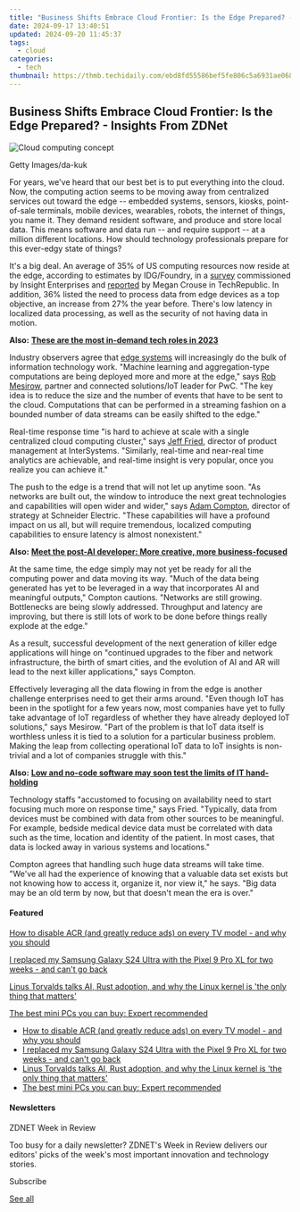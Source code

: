 ```yaml
---
title: "Business Shifts Embrace Cloud Frontier: Is the Edge Prepared? - Insights From ZDNet"
date: 2024-09-17 13:40:51
updated: 2024-09-20 11:45:37
tags:
  - cloud
categories:
  - tech
thumbnail: https://thmb.techidaily.com/ebd8fd55586bef5fe806c5a6931ae068dd25745cbaa69a714d4a27725179f8ad.jpg
---
```


## Business Shifts Embrace Cloud Frontier: Is the Edge Prepared? - Insights From ZDNet

![Cloud computing concept](https://www.zdnet.com/a/img/resize/8da344aab8253e9404e247c393fe71da53a12a27/2023/05/10/51666f9e-d629-4181-88d9-49fc629b37b1/gettyimages-1484912807.jpg?auto=webp&width=1280)

Getty Images/da-kuk

For years, we've heard that our best bet is to put everything into the cloud. Now, the computing action seems to be moving away from centralized services out toward the edge -- embedded systems, sensors, kiosks, point-of-sale terminals, mobile devices, wearables, robots, the internet of things, you name it. They demand resident software, and produce and store local data. This means software and data run -- and require support -- at a million different locations. How should technology professionals prepare for this ever-edgy state of things?

It's a big deal. An average of 35% of US computing resources now reside at the edge, according to estimates by IDG/Foundry, in a [survey](https://www.insight.com/content/dam/insight-web/en%5FUS/pdfs/insight/the-path-to-digital-transformation--where-leaders-stand-in-2023.pdf) commissioned by Insight Enterprises and [reported](https://www.techrepublic.com/article/it-leaders-edge-computing-survey/) by Megan Crouse in TechRepublic. In addition, 36% listed the need to process data from edge devices as a top objective, an increase from 27% the year before. There's low latency in localized data processing, as well as the security of not having data in motion. 

**Also:** [**These are the most in-demand tech roles in 2023**](https://www.zdnet.com/article/these-are-the-most-in-demand-tech-roles-in-2023/)

Industry observers agree that [edge systems](https://www.zdnet.com/topic/understanding-edge-computing/) will increasingly do the bulk of information technology work. "Machine learning and aggregation-type computations are being deployed more and more at the edge," says [Rob Mesirow](https://www.linkedin.com/in/robmesirow/), partner and connected solutions/IoT leader for PwC. "The key idea is to reduce the size and the number of events that have to be sent to the cloud. Computations that can be performed in a streaming fashion on a bounded number of data streams can be easily shifted to the edge."

Real-time response time "is hard to achieve at scale with a single centralized cloud computing cluster," says [Jeff Fried](https://www.intersystems.com/contact/jeff-fried/), director of product management at InterSystems. "Similarly, real-time and near-real time analytics are achievable, and real-time insight is very popular, once you realize you can achieve it." 

The push to the edge is a trend that will not let up anytime soon. "As networks are built out, the window to introduce the next great technologies and capabilities will open wider and wider," says [Adam Compton](https://www.linkedin.com/in/sneakattack/), director of strategy at Schneider Electric. "These capabilities will have a profound impact on us all, but will require tremendous, localized computing capabilities to ensure latency is almost nonexistent." 

**Also:** [**Meet the post-AI developer: More creative, more business-focused**](https://www.zdnet.com/article/meet-the-post-ai-developer-more-creative-more-business-focused/)

At the same time, the edge simply may not yet be ready for all the computing power and data moving its way. "Much of the data being generated has yet to be leveraged in a way that incorporates AI and meaningful outputs," Compton cautions. "Networks are still growing. Bottlenecks are being slowly addressed. Throughput and latency are improving, but there is still lots of work to be done before things really explode at the edge."

As a result, successful development of the next generation of killer edge applications will hinge on "continued upgrades to the fiber and network infrastructure, the birth of smart cities, and the evolution of AI and AR will lead to the next killer applications," says Compton. 

Effectively leveraging all the data flowing in from the edge is another challenge enterprises need to get their arms around. "Even though IoT has been in the spotlight for a few years now, most companies have yet to fully take advantage of IoT regardless of whether they have already deployed IoT solutions," says Mesirow. "Part of the problem is that IoT data itself is worthless unless it is tied to a solution for a particular business problem. Making the leap from collecting operational IoT data to IoT insights is non-trivial and a lot of companies struggle with this." 

**Also:** [**Low and no-code software may soon test the limits of IT hand-holding**](https://www.zdnet.com/article/start-small-with-low-and-no-code/)

Technology staffs "accustomed to focusing on availability need to start focusing much more on response time," says Fried. "Typically, data from devices must be combined with data from other sources to be meaningful. For example, bedside medical device data must be correlated with data such as the time, location and identity of the patient. In most cases, that data is locked away in various systems and locations."

Compton agrees that handling such huge data streams will take time. "We've all had the experience of knowing that a valuable data set exists but not knowing how to access it, organize it, nor view it," he says. "Big data may be an old term by now, but that doesn't mean the era is over." 

#### Featured

[How to disable ACR (and greatly reduce ads) on every TV model - and why you should](https://www.zdnet.com/article/how-to-disable-acr-and-greatly-reduce-ads-on-every-tv-model-and-why-you-should/ "How to disable ACR (and greatly reduce ads) on every TV model - and why you should")

[I replaced my Samsung Galaxy S24 Ultra with the Pixel 9 Pro XL for two weeks - and can't go back](https://www.zdnet.com/article/i-replaced-my-samsung-galaxy-s24-ultra-with-the-pixel-9-pro-xl-for-two-weeks-and-cant-go-back/ "I replaced my Samsung Galaxy S24 Ultra with the Pixel 9 Pro XL for two weeks - and can't go back")

[Linus Torvalds talks AI, Rust adoption, and why the Linux kernel is 'the only thing that matters'](https://www.zdnet.com/article/linus-torvalds-talks-ai-rust-adoption-and-why-the-linux-kernel-is-the-only-thing-that-matters/ "Linus Torvalds talks AI, Rust adoption, and why the Linux kernel is 'the only thing that matters'")

[The best mini PCs you can buy: Expert recommended](https://www.zdnet.com/article/best-mini-pc/ "The best mini PCs you can buy: Expert recommended")

* [How to disable ACR (and greatly reduce ads) on every TV model - and why you should](https://www.zdnet.com/article/how-to-disable-acr-and-greatly-reduce-ads-on-every-tv-model-and-why-you-should/ "How to disable ACR (and greatly reduce ads) on every TV model - and why you should")
* [I replaced my Samsung Galaxy S24 Ultra with the Pixel 9 Pro XL for two weeks - and can't go back](https://www.zdnet.com/article/i-replaced-my-samsung-galaxy-s24-ultra-with-the-pixel-9-pro-xl-for-two-weeks-and-cant-go-back/ "I replaced my Samsung Galaxy S24 Ultra with the Pixel 9 Pro XL for two weeks - and can't go back")
* [Linus Torvalds talks AI, Rust adoption, and why the Linux kernel is 'the only thing that matters'](https://www.zdnet.com/article/linus-torvalds-talks-ai-rust-adoption-and-why-the-linux-kernel-is-the-only-thing-that-matters/ "Linus Torvalds talks AI, Rust adoption, and why the Linux kernel is 'the only thing that matters'")
* [The best mini PCs you can buy: Expert recommended](https://www.zdnet.com/article/best-mini-pc/ "The best mini PCs you can buy: Expert recommended")

#### Newsletters

ZDNET Week in Review

Too busy for a daily newsletter? ZDNET's Week in Review delivers our editors' picks of the week's most important innovation and technology stories.

 Subscribe

[See all](https://www.zdnet.com/newsletters/)

<ins class="adsbygoogle"
     style="display:block"
     data-ad-format="autorelaxed"
     data-ad-client="ca-pub-7571918770474297"
     data-ad-slot="1223367746"></ins>



<ins class="adsbygoogle"
     style="display:block"
     data-ad-client="ca-pub-7571918770474297"
     data-ad-slot="8358498916"
     data-ad-format="auto"
     data-full-width-responsive="true"></ins>
